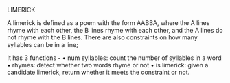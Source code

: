LIMERICK

A limerick is defined as a poem with the form AABBA, 
where the A lines rhyme with each other, 
the B lines rhyme with each other, and 
the A lines do not rhyme with the B lines. 
There are also constraints on how many syllables can be in a line; 

It has 3 functions -
• num syllables: count the number of syllables in a word
• rhymes: detect whether two words rhyme or not
• is limerick: given a candidate limerick, return whether it meets the constraint or not.
